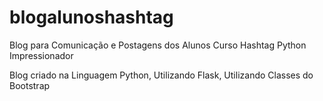 # blogalunoshashtag
Blog para Comunicação e Postagens dos Alunos Curso Hashtag Python Impressionador

Blog criado na Linguagem Python, Utilizando Flask, Utilizando Classes do Bootstrap
